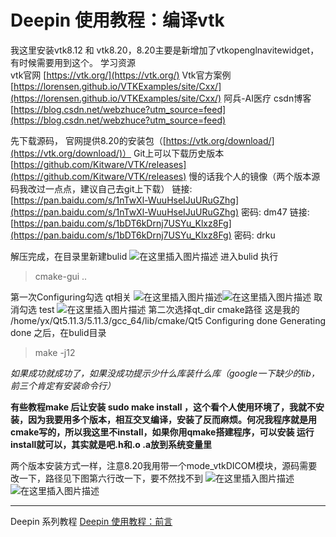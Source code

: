 # Deepin 使用教程：编译vtk

我这里安装vtk8.12 和 vtk8.20，8.20主要是新增加了vtkopenglnavitewidget，有时候需要用到这个。
学习资源  
vtk官网
[https://vtk.org/](https://vtk.org/) 
Vtk官方案例 
[https://lorensen.github.io/VTKExamples/site/Cxx/](https://lorensen.github.io/VTKExamples/site/Cxx/)
阿兵-AI医疗 csdn博客 
[https://blog.csdn.net/webzhuce?utm_source=feed](https://blog.csdn.net/webzhuce?utm_source=feed)

先下载源码，
官网提供8.20的安装包（[https://vtk.org/download/](https://vtk.org/download/)）
Git上可以下载历史版本
[https://github.com/Kitware/VTK/releases](https://github.com/Kitware/VTK/releases)
慢的话我个人的镜像（两个版本源码我改过一点点，建议自己去git上下载）
链接: [https://pan.baidu.com/s/1nTwXl-WuuHseIJuURuGZhg](https://pan.baidu.com/s/1nTwXl-WuuHseIJuURuGZhg)  密码: dm47
链接: [https://pan.baidu.com/s/1bDT6kDrnj7USYu_Klxz8Fg](https://pan.baidu.com/s/1bDT6kDrnj7USYu_Klxz8Fg)  密码: drku

解压完成，在目录里新建bulid
![在这里插入图片描述](https://img-blog.csdnimg.cn/20191115125855325.png?x-oss-process=image/watermark,type_ZmFuZ3poZW5naGVpdGk,shadow_10,text_aHR0cHM6Ly9ibG9nLmNzZG4ubmV0L2ExNTAwNTc4NDMyMA==,size_16,color_FFFFFF,t_70)
进入bulid 执行 

> cmake-gui ..

第一次Configuring勾选  qt相关
![在这里插入图片描述](https://img-blog.csdnimg.cn/20191115125905308.png)![在这里插入图片描述](https://img-blog.csdnimg.cn/20191115125908579.png)
 取消勾选 test
  ![在这里插入图片描述](https://img-blog.csdnimg.cn/20191115125926403.png)
  第二次选择qt_dir   cmake路径
  这是我的
/home/yx/Qt5.11.3/5.11.3/gcc_64/lib/cmake/Qt5
Configuring done
Generating done
之后，在bulid目录  

> make -j12

*如果成功就成功了，如果没成功提示少什么库装什么库（google一下缺少的lib，前三个肯定有安装命令行）*

**有些教程make 后让安装  sudo make install ，这个看个人使用环境了，我就不安装，因为我要用多个版本，相互交叉编译，安装了反而麻烦。何况我程序就是用cmake写的，所以我这里不install，如果你用qmake搭建程序，可以安装 运行install就可以，其实就是吧.h和.o .a放到系统变量里**


两个版本安装方式一样，注意8.20我用带一个mode_vtkDICOM模块，源码需要改一下，路径见下图第六行改一下，要不然找不到
![在这里插入图片描述](https://img-blog.csdnimg.cn/20191115130008503.png?x-oss-process=image/watermark,type_ZmFuZ3poZW5naGVpdGk,shadow_10,text_aHR0cHM6Ly9ibG9nLmNzZG4ubmV0L2ExNTAwNTc4NDMyMA==,size_16,color_FFFFFF,t_70)
![在这里插入图片描述](https://img-blog.csdnimg.cn/20191115130017692.png)

---
Deepin  系列教程
[Deepin 使用教程：前言](https://blog.csdn.net/a15005784320/article/details/103083242)